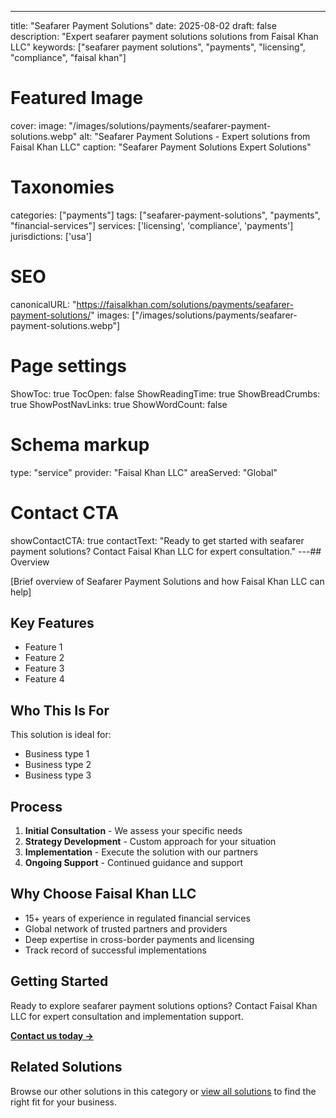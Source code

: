 ---
title: "Seafarer Payment Solutions"
date: 2025-08-02
draft: false
description: "Expert seafarer payment solutions solutions from Faisal Khan LLC"
keywords: ["seafarer payment solutions", "payments", "licensing", "compliance", "faisal khan"]

# Featured Image
cover:
    image: "/images/solutions/payments/seafarer-payment-solutions.webp"
    alt: "Seafarer Payment Solutions - Expert solutions from Faisal Khan LLC"
    caption: "Seafarer Payment Solutions Expert Solutions"

# Taxonomies
categories: ["payments"]
tags: ["seafarer-payment-solutions", "payments", "financial-services"]
services: ['licensing', 'compliance', 'payments']
jurisdictions: ['usa']

# SEO
canonicalURL: "https://faisalkhan.com/solutions/payments/seafarer-payment-solutions/"
images: ["/images/solutions/payments/seafarer-payment-solutions.webp"]

# Page settings
ShowToc: true
TocOpen: false
ShowReadingTime: true
ShowBreadCrumbs: true
ShowPostNavLinks: true
ShowWordCount: false

# Schema markup
type: "service"
provider: "Faisal Khan LLC"
areaServed: "Global"

# Contact CTA
showContactCTA: true
contactText: "Ready to get started with seafarer payment solutions? Contact Faisal Khan LLC for expert consultation."
---## Overview

[Brief overview of Seafarer Payment Solutions and how Faisal Khan LLC can help]

## Key Features

- Feature 1
- Feature 2  
- Feature 3
- Feature 4

## Who This Is For

This solution is ideal for:

- Business type 1
- Business type 2
- Business type 3

## Process

1. **Initial Consultation** - We assess your specific needs
2. **Strategy Development** - Custom approach for your situation  
3. **Implementation** - Execute the solution with our partners
4. **Ongoing Support** - Continued guidance and support

## Why Choose Faisal Khan LLC

- 15+ years of experience in regulated financial services
- Global network of trusted partners and providers
- Deep expertise in cross-border payments and licensing
- Track record of successful implementations

## Getting Started

Ready to explore seafarer payment solutions options? Contact Faisal Khan LLC for expert consultation and implementation support.

**[Contact us today →](mailto:contact@faisalkhan.com)**

## Related Solutions

Browse our other solutions in this category or [view all solutions](/solutions/) to find the right fit for your business.

